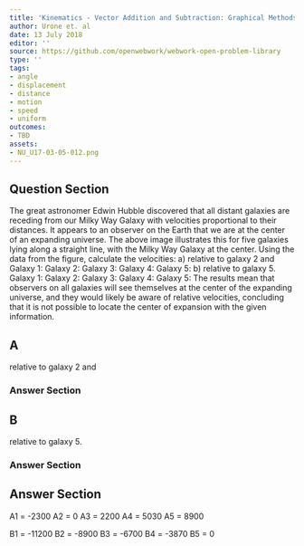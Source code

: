 ```yaml
---
title: 'Kinematics - Vector Addition and Subtraction: Graphical Methods'
author: Urone et. al
date: 13 July 2018
editor: ''
source: https://github.com/openwebwork/webwork-open-problem-library
type: ''
tags:
- angle
- displacement
- distance
- motion
- speed
- uniform
outcomes:
- TBD
assets:
- NU_U17-03-05-012.png
---
```


## Question Section 

The great astronomer Edwin Hubble discovered that all distant galaxies are receding from our Milky Way Galaxy with velocities proportional to their distances. It appears to an observer on the Earth that we are at the center of an expanding universe. The above image illustrates this for five galaxies lying along a straight line, with the Milky Way Galaxy at the center. Using the data from the figure, calculate the velocities:
a) relative to galaxy 2 and
Galaxy 1:
Galaxy 2:
Galaxy 3:
Galaxy 4:
Galaxy 5:
b) relative to galaxy 5.
Galaxy 1:
Galaxy 2:
Galaxy 3:
Galaxy 4:
Galaxy 5:
The results mean that observers on all galaxies will see themselves at the center of the expanding universe, and they would likely be aware of relative velocities, concluding that it is not possible to locate the center of expansion with the given information.
## A
relative to galaxy 2 and
### Answer Section
## B
relative to galaxy 5.
### Answer Section


## Answer Section

A1 = -2300
A2 = 0
A3 = 2200
A4 = 5030
A5 = 8900

B1 = -11200
B2 = -8900
B3 = -6700
B4 = -3870
B5 = 0